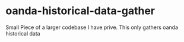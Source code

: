 # oanda-historical-data-gather
Small Piece of a larger codebase I have prive. This only gathers oanda historical data
